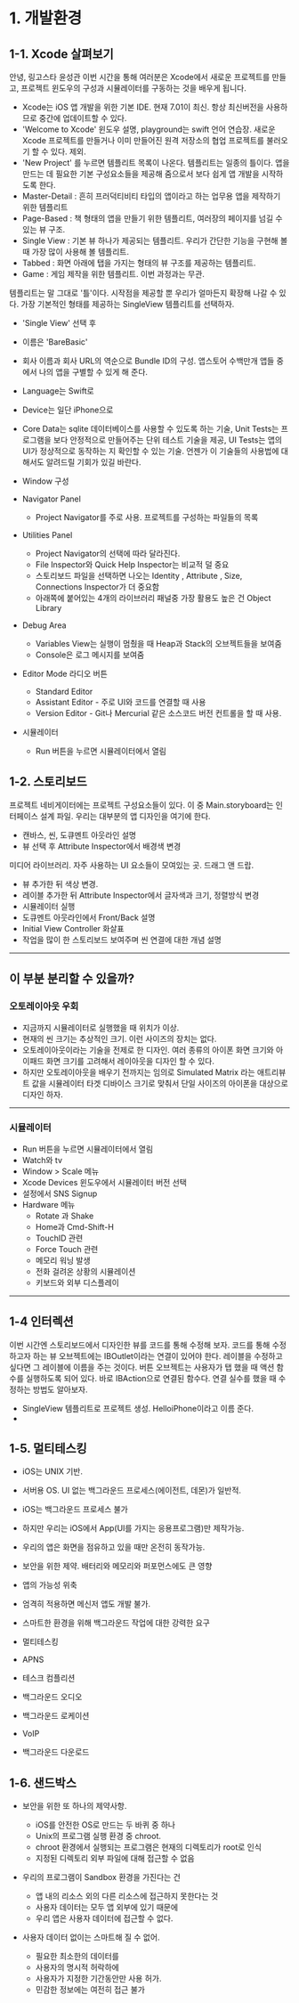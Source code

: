 # 1. 개발환경

## 1-1. Xcode 살펴보기
안녕, 링고스타 윤성관
이번 시간을 통해 여러분은 Xcode에서 새로운 프로젝트를 만들고, 프로젝트 윈도우의 구성과 시뮬레이터를 구동하는 것을 배우게 됩니다.


* Xcode는 iOS 앱 개발을 위한 기본 IDE. 현재 7.01이 최신. 항상 최신버전을 사용하므로 중간에 업데이트할 수 있다.
* 'Welcome to Xcode' 윈도우 설명, playground는 swift 언어 연습장. 새로운 Xcode 프로젝트를 만들거나 이미 만들어진  원격 저장소의 협업 프로젝트를 불러오기 할 수 있다. 제외.
* 'New Project' 를 누르면 템플리트 목록이 나온다. 템플리트는 일종의 틀이다. 앱을 만드는 데 필요한 기본 구성요소들을 제공해 줌으로서 보다 쉽게 앱 개발을 시작하도록 한다.
 * Master-Detail : 흔히 프러덕티비티 타입의 앱이라고 하는 업무용 앱을 제작하기 위한 템플리트
 * Page-Based : 책 형태의 앱을 만들기 위한 템플리트, 여러장의 페이지를 넘길 수 있는 뷰 구조.
 * Single View : 기본 뷰 하나가 제공되는 템플리트. 우리가 간단한 기능을 구현해 볼 때 가장 많이 사용해 볼 템플리트.
 * Tabbed : 화면 아래에 탭을 가지는 형태의 뷰 구조를 제공하는 템플리트.
 * Game : 게임 제작을 위한 템플리트. 이번 과정과는 무관.

템플리트는 말 그대로 '틀'이다. 시작점을 제공할 뿐 우리가 얼마든지 확장해 나갈 수 있다.
가장 기본적인 형태를 제공하는 SingleView 템플리트를 선택하자.

* 'Single View' 선택 후
 * 이름은 'BareBasic'
 * 회사 이름과 회사 URL의 역순으로 Bundle ID의 구성. 앱스토어 수백만개 앱들 중에서 나의 앱을 구별할 수 있게 해 준다.
 * Language는 Swift로
 * Device는 일단 iPhone으로
 * Core Data는 sqlite 데이터베이스를 사용할 수 있도록 하는 기술, Unit Tests는 프로그램을 보다 안정적으로 만들어주는 단위 테스트 기술을 제공, UI Tests는 앱의 UI가 정상적으로 동작하는 지 확인할 수 있는 기술. 언젠가 이 기술들의 사용법에 대해서도 알려드릴 기회가 있길 바란다.


* Window 구성
 * Navigator Panel
    * Project Navigator를 주로 사용. 프로젝트를 구성하는 파일들의 목록
 * Utilities Panel
    * Project Navigator의 선택에 따라 달라진다.
    * File Inspector와 Quick Help Inspector는 비교적 덜 중요
    * 스토리보드 파일을 선택하면 나오는 Identity , Attribute , Size, Connections Inspector가 더 중요함
    * 아래쪽에 붙어있는 4개의 라이브러리 패널중 가장 활용도 높은 건 Object Library
 * Debug Area
    * Variables View는 실행이 멈췄을 때 Heap과 Stack의 오브젝트들을 보여줌
    * Console은 로그 메시지를 보여줌
 * Editor Mode 라디오 버튼
    * Standard Editor
    * Assistant Editor - 주로 UI와 코드를 연결할 때 사용
    * Version Editor - Git나 Mercurial 같은 소스코드 버전 컨트롤을 할 때 사용.


 * 시뮬레이터
     * Run 버튼을 누르면 시뮬레이터에서 열림

## 1-2. 스토리보드
프로젝트 네비게이터에는 프로젝트 구성요소들이 있다. 이 중 Main.storyboard는 인터페이스 설계 파일.
우리는 대부분의 앱 디자인을 여기에 한다.
 * 캔바스, 씬, 도큐멘트 아웃라인 설명
 * 뷰 선택 후 Attribute Inspector에서 배경색 변경

 미디어 라이브러리. 자주 사용하는 UI 요소들이 모여있는 곳. 드래그 앤 드랍.
 * 뷰 추가한 뒤 색상 변경.
 * 레이블 추가한 뒤 Attribute Inspector에서 글자색과 크기, 정렬방식 변경
 * 시뮬레이터 실행
 * 도큐멘트 아웃라인에서 Front/Back 설명
 * Initial View Controller 화살표
 * 작업을 많이 한 스토리보드 보여주며 씬 연결에 대한 개념 설명


 ----
 이 부분 분리할 수 있을까?
 ---
 
###  오토레이아웃 우회
 * 지금까지 시뮬레이터로 실행했을 때 위치가 이상.
 * 현재의 씬 크기는 추상적인 크기. 이런 사이즈의 장치는 없다.
 * 오토레이아웃이라는 기술을 전제로 한 디자인. 여러 종류의 아이폰 화면 크기와 아이패드 화면 크기를 고려해서 레이아웃을 디자인 할 수 있다.
 * 하지만 오토레이아웃을 배우기 전까지는 임의로 Simulated Matrix 라는 애트리뷰트 값을 시뮬레이터 타겟 디바이스 크기로 맞춰서 단일 사이즈의 아이폰을 대상으로 디자인 하자.

---

### 시뮬레이터

  * Run 버튼을 누르면 시뮬레이터에서 열림
  * Watch와 tv
  * Window > Scale 메뉴
  * Xcode Devices 윈도우에서 시뮬레이터 버전 선택
  * 설정에서 SNS Signup
  * Hardware 메뉴
     * Rotate 과  Shake
     * Home과 Cmd-Shift-H
     * TouchID 관련
     * Force Touch 관련
     * 메모리 워닝 발생
     * 전화 걸려온 상황의 시뮬레이션
     * 키보드와 외부 디스플레이

---

## 1-4 인터렉션
이번 시간엔 스토리보드에서 디자인한 뷰를 코드를 통해 수정해 보자.
코드를 통해 수정하고자 하는 뷰 오브젝트에는 IBOutlet이라는 연결이 있어야 한다. 레이블을 수정하고 싶다면 그 레이블에 이름을 주는 것이다.
버튼 오브젝트는 사용자가 탭 했을 때 액션 함수를 실행하도록 되어 있다. 바로 IBAction으로 연결된 함수다.
연결 실수를 했을 때 수정하는 방법도 알아보자.

* SingleView 템플리트로 프로젝트 생성. HelloiPhone이라고 이름 준다.
*



## 1-5. 멀티테스킹

* iOS는 UNIX 기반.
 * 서버용 OS. UI 없는 백그라운드 프로세스(에이전트, 데몬)가 일반적.

* iOS는 백그라운드 프로세스 불가 
 * 하지만 우리는 iOS에서 App(UI를 가지는 응용프로그램)만 제작가능.
 * 우리의 앱은 화면을 점유하고 있을 때만 온전히 동작가능.
 * 보안을 위한 제약. 배터리와 메모리와 퍼포먼스에도 큰 영향

* 앱의 가능성 위축
 * 엄격히 적용하면 메신저 앱도 개발 불가.
 * 스마트한 환경을 위해 백그라운드 작업에 대한 강력한 요구

* 멀티테스킹
 * APNS
 * 테스크 컴플리션
 * 백그라운드 오디오
 * 백그라운드 로케이션
 * VoIP
 * 백그라운드 다운로드

    

## 1-6. 샌드박스

* 보안을 위한 또 하나의 제약사항.
	* iOS를 안전한 OS로 만드는 두 바퀴 중 하나
	* Unix의 프로그램 실행 환경 중 chroot.
	* chroot 환경에서 실행되는 프로그램은 현재의 디렉토리가 root로 인식
	* 지정된 디렉토리 외부 파일에 대해 접근할 수 없음

* 우리의 프로그램이 Sandbox 환경을 가진다는 건
	* 앱 내의 리소스 외의 다른 리소스에 접근하지 못한다는 것
	* 사용자 데이터는 모두 앱 외부에 있기 때문에
	* 우리 앱은 사용자 데이터에 접근할 수 없다.

* 사용자 데이터 없이는 스마트해 질 수 없어.
	* 필요한 최소한의 데이터를
	* 사용자의 명시적 허락하에
	* 사용자가 지정한 기간동안만 사용 허가.
	* 민감한 정보에는 여전히 접근 불가

	



